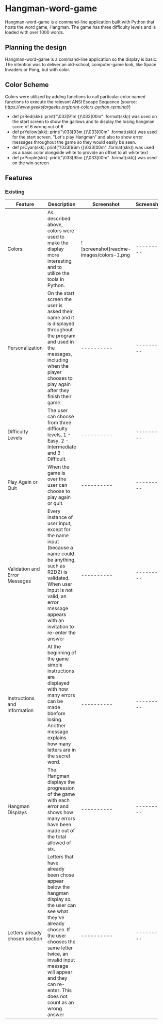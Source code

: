 
# Hangman-word-game
Hangman-word-game  is a command-line application built with Python that hosts the word game, Hangman.  The game has three difficulty levels and is loaded with over 1000 words. 

## Planning the design
Hangman-word-game is a command-line application so the display is basic. The intention was to deliver an old-school, computer-game look, like Space Invaders or Pong, but with color.  

## Color Scheme
Colors were utilized by adding functions to call particular color named functions to execute the relevant ANSI Escape Sequence (source: *https://www.geeksforgeeks.org/print-colors-python-terminal/*)
* def prRed(skk): print("\033[91m {}\033[00m" .format(skk)) was used on the start screen to show the gallows and to display the losing hangman score of 6 wrong out of 6.
* def prYellow(skk): print("\033[93m {}\033[00m" .format(skk)) was used for the start screen, "Let's play Hangman" and also to show error messages throughout the game so they would easily be seen.
* def prCyan(skk): print("\033[96m {}\033[00m" .format(skk)) was used as a basic color alongside white to provide an offset to all white text
* def prPurple(skk): print("\033[95m {}\033[00m" .format(skk)) was used on the win-screen

## Features
### Existing

| Feature | Description | Screenshot  | Screenshot  |
|-------- | ----------- | ---------- | ---------- |
|Colors | As described above, colors were used to make the display more interesting and to utilize the tools in Python. | ![screenshot]readme-images/colors-1.png | ---------- |
Personalization | On the start screen the user is asked their name and it is displayed throughout the program and used in the messages, including when the player chooses to play again after they finish their game. | ---------- | ---------- |
|Difficulty Levels | The user can choose from three difficulty levels, 1 - Easy, 2 - Intermediate and 3 - Difficult.| ---------- | ---------- |
|Play Again or Quit | When the game is over the user can choose to play again or quit. | ---------- | ---------- |
|Validation and Error Messages | Every instance of user input, except for the name input (because a name could be anything, such as R2D2) is validated.  When user input is not valid, an error message appears with an invitation to re-enter the answer | ---------- | ---------- |
|Instructions and information | At the beginning of the game simple instructions are displayed with how many errors can be made bbefore losing. Another message explains how many letters are in the secret word. | ---------- | ---------- |
|Hangman Displays | The Hangman displays the progression of the game with each error and shows how many errors have been made out of the total allowed of six. | ---------- | ---------- |
|Letters already chosen section | Letters that have already been chose appear below the hangman display so the user can see what they've already chosen. If the user chooses the same letter twice, an invalid input message will appear and they can re-enter. This does not count as an wrong answer | ---------- | ---------- |